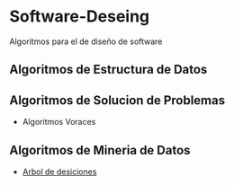 # Software-Deseing
Algoritmos para el de diseño de software

## Algoritmos de Estructura de Datos

## Algoritmos de Solucion de Problemas

 - Algoritmos Voraces

## Algoritmos de Mineria de Datos

 - [Arbol de desiciones](http://www.semantic-ui.com)
